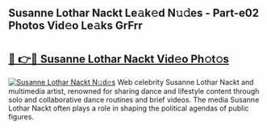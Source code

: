 ## Susanne Lothar Nackt Le𝚊k𝚎d N𝚞𝚍es - Part-e02 Photos Vid𝚎o Le𝚊ks GrFrr

# <h2><a href="http://fb5n4te.evod.top/?m=Susanne+Lothar+Nackt">🔗 👉🔴 Susanne Lothar Nackt Vid𝚎o Ph𝚘t𝚘s</a></h2>

[![Susanne Lothar Nackt N𝚞d𝚎s](https://i.imgur.com/8V9OHl7.gif)](http://fb5n4te.evod.top/?m=Susanne+Lothar+Nackt)
Web celebrity Susanne Lothar Nackt and multimedia artist, renowned for sharing dance and lifestyle content through solo and collaborative dance routines and brief videos. The media Susanne Lothar Nackt often plays a role in shaping the political agendas of public figures. 
